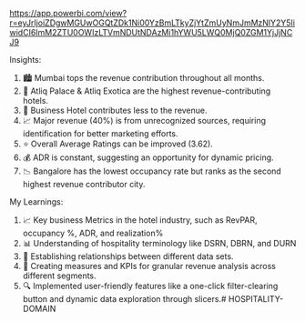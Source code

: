 
https://app.powerbi.com/view?r=eyJrIjoiZDgwMGUwOGQtZDk1Ni00YzBmLTkyZjYtZmUyNmJmMzNlY2Y5IiwidCI6ImM2ZTU0OWIzLTVmNDUtNDAzMi1hYWU5LWQ0MjQ0ZGM1YjJjNCJ9
 
 Insights:
1. 🏙️ Mumbai tops the revenue contribution throughout all months.
2. 🏨 Atliq Palace & Atliq Exotica are the highest revenue-contributing hotels.
3. 💼 Business Hotel contributes less to the revenue.
4. 📈 Major revenue (40%) is from unrecognized sources, requiring identification for better marketing efforts.
5. ⭐ Overall Average Ratings can be improved (3.62).
6. 💰 ADR is constant, suggesting an opportunity for dynamic pricing.
7. 📉 Bangalore has the lowest occupancy rate but ranks as the second highest revenue contributor city.

My Learnings:
1. 📈 Key business Metrics in the hotel industry, such as RevPAR, occupancy %, ADR, and realization%
2. 📊 Understanding of hospitality terminology like DSRN, DBRN, and DURN
3. 🔄 Establishing relationships between different data sets.
4. 📝 Creating measures and KPIs for granular revenue analysis across different segments.
5. 🔍 Implemented user-friendly features like a one-click filter-clearing button and dynamic data exploration through slicers.# HOSPITALITY-DOMAIN
